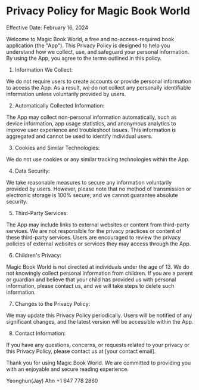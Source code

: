 
<h1>Privacy Policy for Magic Book World</h1>

Effective Date: February 16, 2024

Welcome to Magic Book World, a free and no-access-required book application (the "App"). This Privacy Policy is designed to help you understand how we collect, use, and safeguard your personal information. By using the App, you agree to the terms outlined in this policy.

1. Information We Collect:

We do not require users to create accounts or provide personal information to access the App. As a result, we do not collect any personally identifiable information unless voluntarily provided by users.

2. Automatically Collected Information:

The App may collect non-personal information automatically, such as device information, app usage statistics, and anonymous analytics to improve user experience and troubleshoot issues. This information is aggregated and cannot be used to identify individual users.

3. Cookies and Similar Technologies:

We do not use cookies or any similar tracking technologies within the App.

4. Data Security:

We take reasonable measures to secure any information voluntarily provided by users. However, please note that no method of transmission or electronic storage is 100% secure, and we cannot guarantee absolute security.

5. Third-Party Services:

The App may include links to external websites or content from third-party services. We are not responsible for the privacy practices or content of these third-party services. Users are encouraged to review the privacy policies of external websites or services they may access through the App.

6. Children's Privacy:

Magic Book World is not directed at individuals under the age of 13. We do not knowingly collect personal information from children. If you are a parent or guardian and believe that your child has provided us with personal information, please contact us, and we will take steps to delete such information.

7. Changes to the Privacy Policy:

We may update this Privacy Policy periodically. Users will be notified of any significant changes, and the latest version will be accessible within the App.

8. Contact Information:

If you have any questions, concerns, or requests related to your privacy or this Privacy Policy, please contact us at [your contact email].

Thank you for using Magic Book World. We are committed to providing you with an enjoyable and secure reading experience.

Yeonghun(Jay) Ahn +1 647 778 2860
